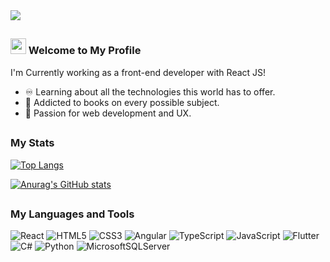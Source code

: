 <img src="https://cdn.discordapp.com/attachments/1178740466158678117/1242196173562052668/blue-night-mountains-desktop-wallpaper-preview.jpg?ex=664cf4d6&is=664ba356&hm=a2e9abece7c0100da7f60edc88a93962a8ac03100b489b6740e67fd3eeaa4a3d&">

##

### <img src="https://discords.com/_next/image?url=https%3A%2F%2Fcdn.discordapp.com%2Femojis%2F932887334037389323.gif%3Fv%3D1&w=64&q=75" width="25"> Welcome to My Profile 
I'm Currently working as a front-end developer with React JS!
- ♾️ Learning about all the technologies this world has to offer.
- 📖 Addicted to books on every possible subject.
- 🔷 Passion for web development and UX.

##

### My Stats
[![Top Langs](https://github-readme-stats.vercel.app/api/top-langs/?username=ns-skay&theme=github_dark_dimmed&layout=compact)](https://github.com/ns-skay)

[![Anurag's GitHub stats](https://github-readme-stats.vercel.app/api?username=ns-skay&show_icons=true&theme=github_dark_dimmed)](https://github.com/ns-skay)
##

### My Languages and Tools
![React](https://img.shields.io/badge/react-%2320232a.svg?style=for-the-badge&logo=react&logoColor=%2361DAFB)
![HTML5](https://img.shields.io/badge/html5-%23E34F26.svg?style=for-the-badge&logo=html5&logoColor=white)
![CSS3](https://img.shields.io/badge/css3-%231572B6.svg?style=for-the-badge&logo=css3&logoColor=white)
![Angular](https://img.shields.io/badge/angular-%23DD0031.svg?style=for-the-badge&logo=angular&logoColor=white)
![TypeScript](https://img.shields.io/badge/typescript-%23007ACC.svg?style=for-the-badge&logo=typescript&logoColor=white)
![JavaScript](https://img.shields.io/badge/javascript-%23323330.svg?style=for-the-badge&logo=javascript&logoColor=%23F7DF1E)
![Flutter](https://img.shields.io/badge/Flutter-%2302569B.svg?style=for-the-badge&logo=Flutter&logoColor=white)
![C#](https://img.shields.io/badge/c%23-%23239120.svg?style=for-the-badge&logo=csharp&logoColor=white)
![Python](https://img.shields.io/badge/python-3670A0?style=for-the-badge&logo=python&logoColor=ffdd54)
![MicrosoftSQLServer](https://img.shields.io/badge/Microsoft%20SQL%20Server-CC2927?style=for-the-badge&logo=microsoft%20sql%20server&logoColor=white)


